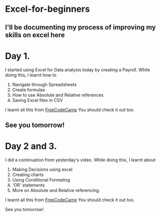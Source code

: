 # Excel-for-beginners
I'll be documenting my process of improving my skills on excel here
-----------------------------
# Day 1.

I started using Excel for Data analysis today by creating a Payroll.
While doing this, I learnt how to 
1. Navigate through Spreadsheets
2. Create formulas
3. How to use Absolute and Relative references
4. Saving Excel files in CSV 

I learnt all this from [FreeCodeCamp](https://www.youtube.com/watch?v=Vl0H-qTclOg&t=2379s)
You should check it out too.

See you tomorrow!
-----------------------------------
# Day 2 and 3. 

I did a continuation from yesterday's video. 
While doing this, I learnt about
1. Making Decisions using excel
2. Creating charts
3. Using Conditional Formating
4. 'OR' statements
5. More on Absolute and Relative referencing.

I learnt all this from [FreeCodeCamp](https://www.youtube.com/watch?v=Vl0H-qTclOg&t=2379s)
You should check it out too.

See you tomorrow!
